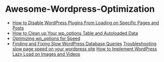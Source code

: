 # Awesome-Wordpress-Optimization
- <a href="https://kinsta.com/blog/disable-wordpress-plugins/">How to Disable WordPress Plugins From Loading on Specific Pages and Posts</a>
- <a href="https://kinsta.com/knowledgebase/wp-options-autoloaded-data/">How to Clean up Your wp_options Table and Autoloaded Data</a>
- <a href="https://pressjitsu.com/blog/optimizing-wp-options-for-speed/">Optimizing wp_options for Speed</a>
- <a href="https://css-tricks.com/finding-and-fixing-slow-wordpress-database-queries/">Finding and Fixing Slow WordPress Database Queries</a>
<a href="https://torbjornzetterlund.com/troubleshooting-slow-page-speed-on-your-wordpress-site/">Troubleshooting slow page speed on your wordpress site</a>
<a href="https://kinsta.com/blog/wordpress-lazy-load/">How to Implement WordPress Lazy Load on Images and Videos</a>
